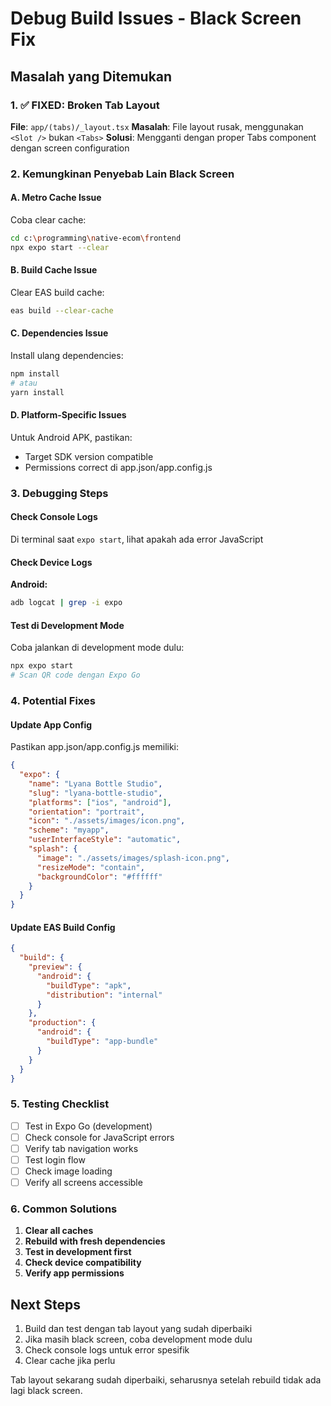 # Debug Build Issues - Black Screen Fix

## Masalah yang Ditemukan

### 1. ✅ FIXED: Broken Tab Layout
**File**: `app/(tabs)/_layout.tsx`
**Masalah**: File layout rusak, menggunakan `<Slot />` bukan `<Tabs>`
**Solusi**: Mengganti dengan proper Tabs component dengan screen configuration

### 2. Kemungkinan Penyebab Lain Black Screen

#### A. Metro Cache Issue
Coba clear cache:
```bash
cd c:\programming\native-ecom\frontend
npx expo start --clear
```

#### B. Build Cache Issue
Clear EAS build cache:
```bash
eas build --clear-cache
```

#### C. Dependencies Issue
Install ulang dependencies:
```bash
npm install
# atau
yarn install
```

#### D. Platform-Specific Issues
Untuk Android APK, pastikan:
- Target SDK version compatible
- Permissions correct di app.json/app.config.js

### 3. Debugging Steps

#### Check Console Logs
Di terminal saat `expo start`, lihat apakah ada error JavaScript

#### Check Device Logs
**Android:**
```bash
adb logcat | grep -i expo
```

#### Test di Development Mode
Coba jalankan di development mode dulu:
```bash
npx expo start
# Scan QR code dengan Expo Go
```

### 4. Potential Fixes

#### Update App Config
Pastikan app.json/app.config.js memiliki:
```json
{
  "expo": {
    "name": "Lyana Bottle Studio",
    "slug": "lyana-bottle-studio",
    "platforms": ["ios", "android"],
    "orientation": "portrait",
    "icon": "./assets/images/icon.png",
    "scheme": "myapp",
    "userInterfaceStyle": "automatic",
    "splash": {
      "image": "./assets/images/splash-icon.png",
      "resizeMode": "contain",
      "backgroundColor": "#ffffff"
    }
  }
}
```

#### Update EAS Build Config
```json
{
  "build": {
    "preview": {
      "android": {
        "buildType": "apk",
        "distribution": "internal"
      }
    },
    "production": {
      "android": {
        "buildType": "app-bundle"
      }
    }
  }
}
```

### 5. Testing Checklist

- [ ] Test in Expo Go (development)
- [ ] Check console for JavaScript errors
- [ ] Verify tab navigation works
- [ ] Test login flow
- [ ] Check image loading
- [ ] Verify all screens accessible

### 6. Common Solutions

1. **Clear all caches**
2. **Rebuild with fresh dependencies**
3. **Test in development first**
4. **Check device compatibility**
5. **Verify app permissions**

## Next Steps

1. Build dan test dengan tab layout yang sudah diperbaiki
2. Jika masih black screen, coba development mode dulu
3. Check console logs untuk error spesifik
4. Clear cache jika perlu

Tab layout sekarang sudah diperbaiki, seharusnya setelah rebuild tidak ada lagi black screen.

